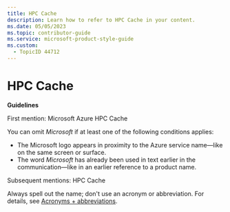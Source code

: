 ```yaml
---
title: HPC Cache
description: Learn how to refer to HPC Cache in your content.
ms.date: 05/05/2023
ms.topic: contributor-guide
ms.service: microsoft-product-style-guide
ms.custom:
  - TopicID 44712
---
```



# HPC Cache

**Guidelines**

First mention: Microsoft Azure HPC Cache

You can omit *Microsoft* if at least one of the following conditions applies:

- The Microsoft logo appears in proximity to the Azure service name—like on the same screen or surface.
- The word *Microsoft* has already been used in text earlier in the communication—like in an earlier reference to a product name.

Subsequent mentions: HPC Cache

Always spell out the name; don't use an acronym or abbreviation. For details, see [Acronyms + abbreviations](~\acronyms-and-abbreviations.md).

